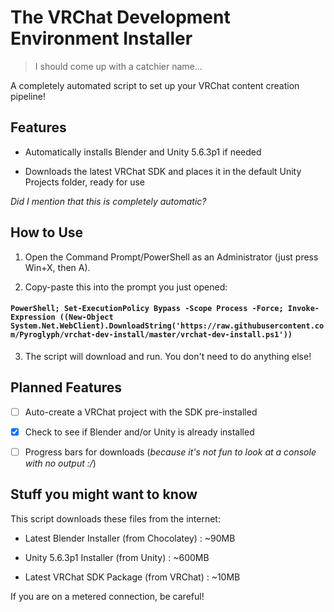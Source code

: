 # The VRChat Development Environment Installer
> I should come up with a catchier name...

A completely automated script to set up your VRChat content creation pipeline!

## Features
- Automatically installs Blender and Unity 5.6.3p1 if needed

- Downloads the latest VRChat SDK and places it in the default Unity Projects folder, ready for use

_Did I mention that this is completely automatic?_

## How to Use
1. Open the Command Prompt/PowerShell as an Administrator (just press Win+X, then A).

2. Copy-paste this into the prompt you just opened:

#### `PowerShell; Set-ExecutionPolicy Bypass -Scope Process -Force; Invoke-Expression ((New-Object System.Net.WebClient).DownloadString('https://raw.githubusercontent.com/Pyroglyph/vrchat-dev-install/master/vrchat-dev-install.ps1'))`

3. The script will download and run. You don't need to do anything else!

## Planned Features

- [ ] Auto-create a VRChat project with the SDK pre-installed

- [x] Check to see if Blender and/or Unity is already installed

- [ ] Progress bars for downloads (_because it's not fun to look at a console with no output :/_)

## Stuff you might want to know

This script downloads these files from the internet:

- Latest Blender Installer (from Chocolatey) : ~90MB

- Unity 5.6.3p1 Installer (from Unity) : ~600MB

- Latest VRChat SDK Package (from VRChat) : ~10MB

If you are on a metered connection, be careful!

